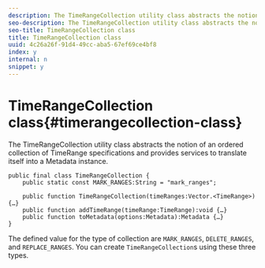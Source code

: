 ```yaml
---
description: The TimeRangeCollection utility class abstracts the notion of an ordered collection of TimeRange specifications and provides services to translate itself into a Metadata instance.
seo-description: The TimeRangeCollection utility class abstracts the notion of an ordered collection of TimeRange specifications and provides services to translate itself into a Metadata instance.
seo-title: TimeRangeCollection class
title: TimeRangeCollection class
uuid: 4c26a26f-91d4-49cc-aba5-67ef69ce4bf8
index: y
internal: n
snippet: y
---
```


# TimeRangeCollection class{#timerangecollection-class}

The TimeRangeCollection utility class abstracts the notion of an ordered collection of TimeRange specifications and provides services to translate itself into a Metadata instance.

<a id="section_D87AA7BC628D458DAB12D5247AD34B41"></a>

```
public final class TimeRangeCollection { 
    public static const MARK_RANGES:String = "mark_ranges"; 
  
    public function TimeRangeCollection(timeRanges:Vector.<TimeRange>) {…} 
    public function addTimeRange(timeRange:TimeRange):void {…} 
    public function toMetadata(options:Metadata):Metadata {…} 
}
```

The defined value for the type of collection are `MARK_RANGES`, `DELETE_RANGES`, and `REPLACE_RANGES`. You can create `TimeRangeCollection`s using these three types. 

